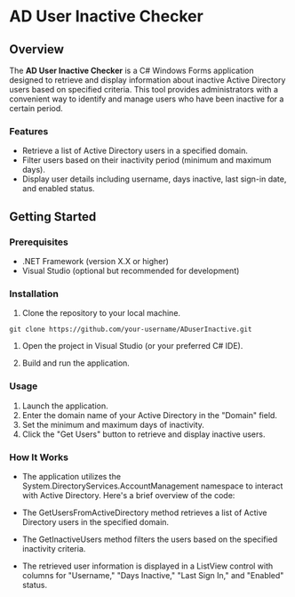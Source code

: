 # AD User Inactive Checker

## Overview

The **AD User Inactive Checker** is a C# Windows Forms application designed to retrieve and display information about inactive Active Directory users based on specified criteria. This tool provides administrators with a convenient way to identify and manage users who have been inactive for a certain period.

### Features

- Retrieve a list of Active Directory users in a specified domain.
- Filter users based on their inactivity period (minimum and maximum days).
- Display user details including username, days inactive, last sign-in date, and enabled status.

## Getting Started

### Prerequisites

- .NET Framework (version X.X or higher)
- Visual Studio (optional but recommended for development)

### Installation

1. Clone the repository to your local machine.

```
git clone https://github.com/your-username/ADuserInactive.git
```
1. Open the project in Visual Studio (or your preferred C# IDE).

2. Build and run the application.

### Usage

1. Launch the application.
2. Enter the domain name of your Active Directory in the "Domain" field.
3. Set the minimum and maximum days of inactivity.
4. Click the "Get Users" button to retrieve and display inactive users.


### How It Works

- The application utilizes the System.DirectoryServices.AccountManagement namespace to interact with Active Directory. Here's a brief overview of the code:

- The GetUsersFromActiveDirectory method retrieves a list of Active Directory users in the specified domain.

- The GetInactiveUsers method filters the users based on the specified inactivity criteria.

- The retrieved user information is displayed in a ListView control with columns for "Username," "Days Inactive," "Last Sign In," and "Enabled" status.
